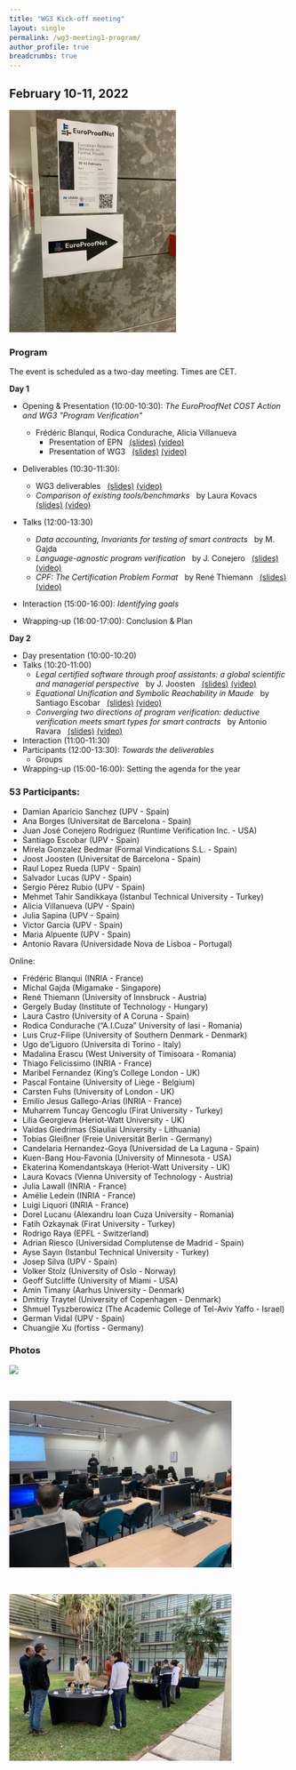 ```yaml
---
title: "WG3 Kick-off meeting"
layout: single
permalink: /wg3-meeting1-program/
author_profile: true
breadcrumbs: true
---
```



## February 10-11, 2022

<!--![Poster showing the directions to the on-site event.](/_pages/WG3/Feb2022/WG3-meeting-way.jpg "WG3 meeting poster")-->
[<img src="/_pages/WG3/Feb2022/WG3-meeting-way.jpg" width="300"/>](/_pages/WG3/Feb2022/WG3-meeting-way.jpg)

### Program

The event is scheduled as a two-day meeting. Times are CET.

**Day 1**

* Opening & Presentation (10:00-10:30): _The EuroProofNet COST Action and WG3 "Program Verification"_ &nbsp; 
  -  Fr&eacute;d&eacute;ric Blanqui, Rodica Condurache, Alicia Villanueva
     * Presentation of EPN &nbsp; [(slides)](./EPN_presentation_Blanqui.pdf) [(video)](https://media.upv.es/#/portal/video/68e950c0-a11c-11ec-a93e-b15af2323784) 
     * Presentation of WG3 &nbsp; [(slides)](./WG3-presentation-kick-off-p1.pdf) [(video)](https://media.upv.es/#/portal/video/39d16330-a11d-11ec-a93e-b15af2323784)
  
* Deliverables (10:30-11:30): 
  - WG3 deliverables &nbsp; [(slides)](./WG3-presentation-kick-off-p2.pdf) [(video)](https://media.upv.es/#/portal/video/768b7fe0-a11d-11ec-a93e-b15af2323784)
  - _Comparison of existing tools/benchmarks_ &nbsp; by Laura Kovacs &nbsp; [(slides)](./WG3/Feb2022/WG3_Tools_Benchmarks_Kovacs.pdf) [(video)](https://media.upv.es/#/portal/video/0b0a2db0-a11e-11ec-a93e-b15af2323784)
* Talks (12:00-13:30)
  - _Data accounting, Invariants for testing of smart contracts_ &nbsp; by M. Gajda
  - _Language-agnostic program verification_ &nbsp; by J. Conejero &nbsp; [(slides)](./2022-02-10-EPN-WG3-Kickoff-Meeting_Conejero.pdf) [(video)](https://media.upv.es/#/portal/video/185a3530-ae04-11ec-9809-77463f27a7fa)
  - _CPF: The Certification Problem Format_ &nbsp; by Ren&eacute; Thiemann &nbsp; [(slides)](./CPF_presentation_Thiemann.pdf) [(video)](https://media.upv.es/#/portal/video/1efc6bc0-a11f-11ec-a93e-b15af2323784)
* Interaction (15:00-16:00): _Identifying goals_
* Wrapping-up (16:00-17:00): Conclusion & Plan

**Day 2**

* Day presentation (10:00-10:20)
* Talks (10:20-11:00)
  - _Legal certified software through proof assistants: a global scientific and managerial perspective_ &nbsp; by J. Joosten &nbsp; [(slides)](./2022JoostenEPNTalk.pdf) [(video)](https://media.upv.es/#/portal/video/2af5eec0-a132-11ec-89ef-a3db76a5bf87)
  - _Equational Unification and Symbolic Reachability in Maude_ &nbsp; by Santiago Escobar &nbsp; [(slides)](./escobar-part1.pdf) [(video)](https://media.upv.es/#/portal/video/5de6bed0-a133-11ec-89ef-a3db76a5bf87)
  - _Converging two directions of program verification: deductive verification meets smart types for smart contracts_ &nbsp; by Antonio Ravara &nbsp; [(slides)](./presentation_Ravara.pdf) [(video)](https://media.upv.es/#/portal/video/72b34560-a136-11ec-89ef-a3db76a5bf87)
* Interaction (11:00-11:30)
* Participants (12:00-13:30): _Towards the deliverables_
  - Groups
* Wrapping-up (15:00-16:00): Setting the agenda for the year 

### 53 Participants:

- Damian Aparicio Sanchez (UPV - Spain)
- Ana Borges (Universitat de Barcelona - Spain)
- Juan José Conejero Rodriguez (Runtime Verification Inc. - USA)
- Santiago Escobar (UPV - Spain)
- Mirela Gonzalez Bedmar (Formal Vindications S.L. - Spain)
- Joost Joosten (Universitat de Barcelona - Spain)
- Raul Lopez Rueda (UPV - Spain)
- Salvador Lucas (UPV - Spain)
- Sergio Pérez Rubio (UPV - Spain)
- Mehmet Tahir Sandikkaya (Istanbul Technical University - Turkey)
- Alicia Villanueva (UPV - Spain)
- Julia Sapina (UPV - Spain)
- Victor Garcia (UPV - Spain)
- Maria Alpuente (UPV - Spain)
- Antonio Ravara (Universidade Nova de Lisboa - Portugal)

Online:

- Frédéric Blanqui (INRIA - France)
- Michal Gajda (Migamake - Singapore)
- René Thiemann (University of Innsbruck - Austria)
- Gergely Buday (Institute of Technology - Hungary)
- Laura Castro (University of A Coruna - Spain)
- Rodica Condurache (“A.I.Cuza” University of Iasi - Romania)
- Luıs Cruz-Filipe (University of Southern Denmark - Denmark)
- Ugo de’Liguoro (Universita di Torino - Italy)
- Madalina Erascu (West University of Timisoara - Romania)
- Thiago Felicissimo (INRIA - France)
- Maribel Fernandez (King’s College London - UK)
- Pascal Fontaine (University of Liège - Belgium)
- Carsten Fuhs (University of London - UK)
- Emilio Jesus Gallego-Arias (INRIA - France)
- Muharrem Tuncay Gencoglu (Firat University - Turkey)
- Lilia Georgieva (Heriot-Watt University - UK)
- Vaidas Giedrimas (Siauliai University - Lithuania)
- Tobias Gleißner (Freie Universität Berlin - Germany)
- Candelaria Hernandez-Goya (Universidad de La Laguna - Spain)
- Kuen-Bang Hou-Favonia (University of Minnesota - USA)
- Ekaterina Komendantskaya (Heriot-Watt University - UK)
- Laura Kovacs (Vienna University of Technology - Austria)
- Julia Lawall (INRIA - France)
- Amélie Ledein (INRIA - France)
- Luigi Liquori (INRIA - France)
- Dorel Lucanu (Alexandru Ioan Cuza University - Romania)
- Fatih Ozkaynak (Firat University - Turkey)
- Rodrigo Raya (EPFL - Switzerland)
- Adrian Riesco (Universidad Complutense de Madrid - Spain)
- Ayse Sayın (Istanbul Technical University - Turkey)
- Josep Silva (UPV - Spain)
- Volker Stolz (University of Oslo - Norway)
- Geoff Sutcliffe (University of Miami - USA)
- Amin Timany (Aarhus University - Denmark)
- Dmitriy Traytel (University of Copenhagen - Denmark)
- Shmuel Tyszberowicz (The Academic College of Tel-Aviv Yaffo - Israel)
- German Vidal (UPV - Spain)
- Chuangjie Xu (fortiss - Germany)

### Photos

[<img src="/_pages/WG3/Feb2022/WG3-meeting-session4.jpg" width="400"/>](/_pages/WG3/Feb2022/WG3-meeting-session4.jpg)

<br>

[<img src="/_pages/WG3/Feb2022/WG3-meeting-session2.jpg" width="400"/>](/_pages/WG3/Feb2022/WG3-meeting-session2.jpg)

<br>

[<img src="/_pages/WG3/Feb2022/WG3-meeting-coffee.jpg" width="400"/>](/_pages/WG3/Feb2022/WG3-meeting-coffee.jpg)


